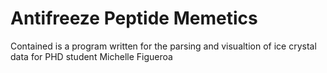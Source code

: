 #  Antifreeze Peptide Memetics
Contained is a program written for the parsing and visualtion of ice crystal data for PHD student Michelle Figueroa

